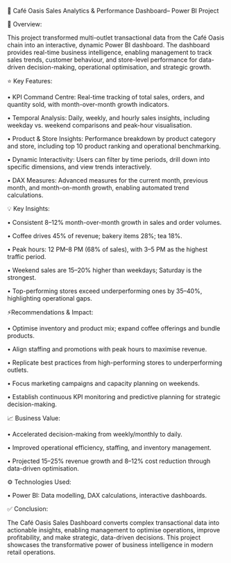 🍵 Café Oasis Sales Analytics & Performance Dashboard– Power BI Project

🔎 Overview:
    
This project transformed multi-outlet transactional data from the Café Oasis chain into an interactive, dynamic Power BI dashboard. The dashboard provides real-time business intelligence, enabling management to track sales trends, customer behaviour, and store-level performance for data-driven decision-making, operational optimisation, and strategic growth.

⭐ Key Features:

•	KPI Command Centre: Real-time tracking of total sales, orders, and quantity sold, with month-over-month growth indicators.

•	Temporal Analysis: Daily, weekly, and hourly sales insights, including weekday vs. weekend comparisons and peak-hour visualisation.

•	Product & Store Insights: Performance breakdown by product category and store, including top 10 product ranking and operational benchmarking.

•	Dynamic Interactivity: Users can filter by time periods, drill down into specific dimensions, and view trends interactively.

•	DAX Measures: Advanced measures for the current month, previous month, and month-on-month growth, enabling automated trend calculations.

💡 Key Insights:

•	Consistent 8–12% month-over-month growth in sales and order volumes.

•	Coffee drives 45% of revenue; bakery items 28%; tea 18%.

•	Peak hours: 12 PM–8 PM (68% of sales), with 3–5 PM as the highest traffic period.

•	Weekend sales are 15–20% higher than weekdays; Saturday is the strongest.

•	Top-performing stores exceed underperforming ones by 35–40%, highlighting operational gaps.

⚡Recommendations & Impact:

•	Optimise inventory and product mix; expand coffee offerings and bundle products.

•	Align staffing and promotions with peak hours to maximise revenue.

•	Replicate best practices from high-performing stores to underperforming outlets.

•	Focus marketing campaigns and capacity planning on weekends.

•	Establish continuous KPI monitoring and predictive planning for strategic decision-making.

📈 Business Value:

•	Accelerated decision-making from weekly/monthly to daily.

•	Improved operational efficiency, staffing, and inventory management.

•	Projected 15–25% revenue growth and 8–12% cost reduction through data-driven optimisation.

⚙️ Technologies Used:

•	Power BI: Data modelling, DAX calculations, interactive dashboards.

✅ Conclusion:

The Café Oasis Sales Dashboard converts complex transactional data into actionable insights, enabling management to optimise operations, improve profitability, and make strategic, data-driven decisions. This project showcases the transformative power of business intelligence in modern retail operations.

